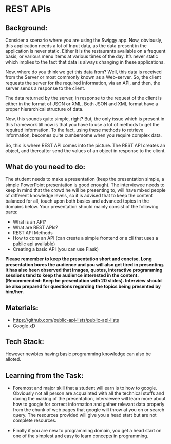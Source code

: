 # REST APIs

## Background:

Consider a scenario where you are using the Swiggy app. Now, obviously, this application needs a lot of Input data, as the data present in the application is never static. Either it is the restaurants available on a frequent basis, or various menu items at various times of the day. It’s never static which implies to the fact that data is always changing in these applications.

Now, where do you think we get this data from? Well, this data is received from the Server or most commonly known as a Web-server. So, the client requests the server for the required information, via an API, and then, the server sends a response to the client.

The data returned by the server, in response to the request of the client is either in the format of JSON or XML. Both JSON and XML format have a proper hierarchical structure of data.

Now, this sounds quite simple, right? But, the only issue which is present in this framework till now is that you have to use a lot of methods to get the required information. To the fact, using these methods to retrieve information, becomes quite cumbersome when you require complex data.

So, this is where REST API comes into the picture. The REST API creates an object, and thereafter send the values of an object in response to the client.

## What do you need to do:

The student needs to make a presentation (keep the presentation simple, a simple PowerPoint presentation is good enough). The interviewee needs to keep in mind that the crowd he will be presenting to, will have mixed people of different knowledge levels, so it is advised that to keep the content balanced for all, touch upon both basics and advanced topics in the domains below. Your presentation should mainly consist of the following parts:

- What is an API?
- What are REST APIs?
- REST API Methods
- How to cons an API (can create a simple frontend or a cli that uses a public api available)
- Creating a basic API (you can use Flask)

**Please remember to keep the presentation short and concise. Long presentation bores the audience and you will also get tired in presenting. It has also been observed that images, quotes, interactive programming sessions tend to keep the audience interested in the content. (Recommended: Keep he presentation with 20 slides). Interview should be also prepared for questions regarding the topics being presented by him/her.**

## Materials:

- https://github.com/public-api-lists/public-api-lists
- Google xD

## Tech Stack:

However newbies having basic programming knowledge can also be alloted. 

## Learning from the Task:

- Foremost and major skill that a student will earn is to how to google. Obviously not all person are acquainted with all the technical stuffs and during the making of the presentation, interviewee will learn more about how to google for correct information and gather relevant data properly from the chunk of web pages that google will throw at you on or search query. The resources provided will give you a head start but are not complete resources.

- Finally if you are new to programming domain, you get a head start on one of the simplest and easy to learn concepts in programming.
